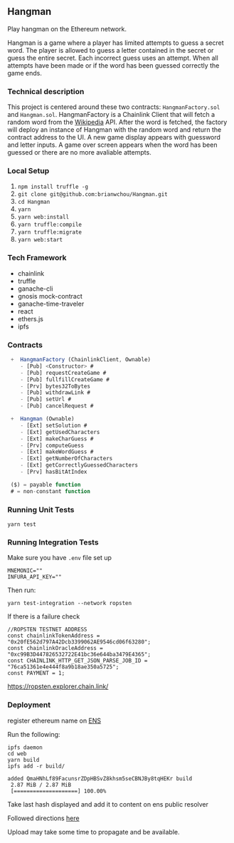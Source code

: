 ## Hangman
Play hangman on the Ethereum network. 

Hangman is a game where a player has limited attempts to guess a secret word. The player is allowed to guess a letter contained in the secret or guess the entire secret. Each incorrect guess uses an attempt. When all attempts have been made or if the word has been guessed correctly the game ends.

### Technical description
This project is centered around these two contracts: `HangmanFactory.sol` and `Hangman.sol`. 
HangmanFactory is a Chainlink Client that will fetch a random word from the [Wikipedia](https://en.wikipedia.org/api/rest_v1/page/random/title) API. After the word is fetched, the factory will deploy an instance of Hangman with the random word and return the contract address to the UI. A new game display appears with guessword and letter inputs. A game over screen appears when the word has been guessed or there are no more avaliable attempts.

### Local Setup
1. `npm install truffle -g`
2. `git clone git@github.com:brianwchou/Hangman.git`
3. `cd Hangman`
4. `yarn`
5. `yarn web:install`
5. `yarn truffle:compile`
5. `yarn truffle:migrate`
5. `yarn web:start`

### Tech Framework
- chainlink
- truffle
- ganache-cli
- gnosis mock-contract
- ganache-time-traveler
- react
- ethers.js
- ipfs

### Contracts
```javascript
 +  HangmanFactory (ChainlinkClient, Ownable)
    - [Pub] <Constructor> #
    - [Pub] requestCreateGame #
    - [Pub] fullfillCreateGame #
    - [Prv] bytes32ToBytes
    - [Pub] withdrawLink #
    - [Pub] setUrl #
    - [Pub] cancelRequest #

 +  Hangman (Ownable)
    - [Ext] setSolution #
    - [Ext] getUsedCharacters
    - [Ext] makeCharGuess #
    - [Prv] computeGuess
    - [Ext] makeWordGuess #
    - [Ext] getNumberOfCharacters
    - [Ext] getCorrectlyGuessedCharacters
    - [Prv] hasBitAtIndex

 ($) = payable function
 # = non-constant function
```

### Running Unit Tests
```
yarn test
```

### Running Integration Tests
Make sure you have `.env` file set up
```
MNEMONIC=""
INFURA_API_KEY=""
```
Then run:
```
yarn test-integration --network ropsten
```
If there is a failure check
```
//ROPSTEN TESTNET ADDRESS
const chainlinkTokenAddress = "0x20fE562d797A42Dcb3399062AE9546cd06f63280";
const chainlinkOracleAddress = "0xc99B3D447826532722E41bc36e644ba3479E4365";
const CHAINLINK_HTTP_GET_JSON_PARSE_JOB_ID = "76ca51361e4e444f8a9b18ae350a5725";
const PAYMENT = 1;
```
https://ropsten.explorer.chain.link/

### Deployment
register ethereum name on [ENS](https://ens.domains/)

Run the following:
```
ipfs daemon
cd web
yarn build
ipfs add -r build/
```
```
added QmaHNhLf89FacunsrZDpHBSvZ8khsm5seCBNJBy8tqHEKr build
 2.87 MiB / 2.87 MiB
 [====================] 100.00%
```

Take last hash displayed and add it to content on ens public resolver

Followed directions [here](https://medium.com/the-ethereum-name-service/how-to-host-your-dapp-with-ipfs-ens-and-access-it-via-ethdns-c96046059d87)

Upload may take some time to propagate and be available.

